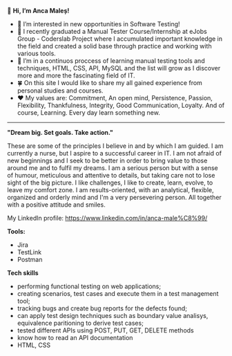 👋 **Hi, I’m Anca Maleș!**
- 👀 I’m interested in new opportunities in Software Testing!
- 🌱 I recently graduated a Manual Tester Course/Internship at eJobs Group - Coderslab Project 
where I accumulated important knowledge in the field and created a solid base through practice and working with various tools.
- :brain: I’m in a continuos proccess of learning manual testing tools and techniques, HTML, CSS, API, MySQL and the list will grow as I discover more and more the fascinating field of IT.
- :four_leaf_clover: On this site I would like to share my all gained experience from personal studies and courses.
- :hearts: My values are: Commitment, An open mind, Persistence, Passion, Flexibility, Thankfulness, Integrity, Good Communication, Loyalty. And of course, Learning. Every day learn something new.  


---
**"Dream big. Set goals. Take action."**
 
These are some of the principles I believe in and by which I am guided. 
I am currently a nurse, but I aspire to a successful career in IT. 
I am not afraid of new beginnings and I seek to be better in order to bring value to those around me and to fulfil my dreams. 
I am a serious person but with a sense of humour, meticulous and attentive to details, but taking care not to lose sight of the big picture. 
I like challenges, I like to create, learn, evolve, to leave my comfort zone. 
I am results-oriented, with an analytical, flexible, organized and orderly mind and I'm a very persevering person. 
All together with a positive attitude and smiles. 


My LinkedIn profile: https://www.linkedin.com/in/anca-male%C8%99/

**Tools:**
- Jira 
- TestLink
- Postman

**Tech skills**
- performing functional testing on web applications;
- creating scenarios, test cases and execute them in a test management tool;
- tracking bugs and create bug reports for the defects found;
- can apply test design techniques such as boundary value analisys, equivalence paritioning to derive test cases;
- tested different APIs using POST, PUT, GET, DELETE methods
- know how to read an API documentation
- HTML, CSS
